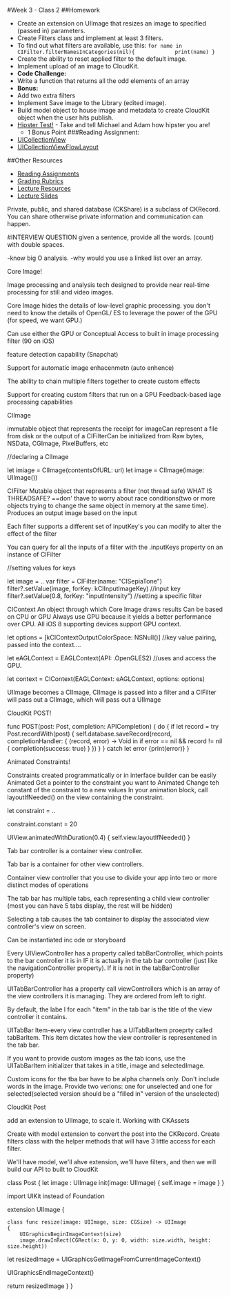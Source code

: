 #Week 3 - Class 2
##Homework
* Create an extension on UIImage that resizes an image to specified (passed in) parameters.
* Create Filters class and implement at least 3 filters.
* To find out what filters are available, use this:
	`for name in CIFilter.filterNamesInCategories(nil){            
	print(name)
	}`
* Create the ability to reset applied filter to the default image.
* Implement upload of an image to CloudKit.
* **Code Challenge:**
* Write a function that returns all the odd elements of an array
* **Bonus:**
* Add two extra filters
* Implement Save image to the Library (edited image).
* Build model object to house image and metadata to create CloudKit object when the user hits publish.
* [Hipster Test!](http://www.playbuzz.com/thelaststraw10/are-you-a-hipster) - Take and tell Michael and Adam how hipster you are!
	* 1 Bonus Point
###Reading Assignment:
* [UICollectionView](https://developer.apple.com/library/ios/documentation/UIKit/Reference/UICollectionView_class/index.html)
* [UICollectionViewFlowLayout](https://developer.apple.com/library/prerelease/ios/documentation/UIKit/Reference/UICollectionViewFlowLayout_class/)

##Other Resources
* [Reading Assignments](../../Resources/ra-grading-standard/)
* [Grading Rubrics](../../Resources/)
* [Lecture Resources](lecture/)
* [Lecture Slides](https://www.icloud.com/keynote/000itEApKaUNewFvchS4Z7Vcw#Week3_Day2)

Private, public, and shared database (CKShare) is a subclass of CKRecord.  You can share otherwise private information and communication can happen.


#INTERVIEW QUESTION
given a sentence, provide all the words. (count) with double spaces.

-know big O analysis.
-why would you use a linked list over an array.

Core Image!

Image processing and analysis tech designed to provide near real-time processing for still and video images.

Core Image hides the details of low-level graphic processing.  you don't need to know the details of OpenGL/ ES to leverage the power of the GPU (for speed, we want GPU.)

Can use either the GPU or Conceptual
Access to built in image processing filter (90 on iOS)

feature detection capability (Snapchat)

Support for automatic image enhacenmetn (auto enhence)

The ability to chain multiple filters together to create custom effects

Support for creating custom filters that run on a GPU
Feedback-based iage processing capabilities

CIImage

immutable object that represents the receipt for imageCan represent a file from disk or the output of a CIFilterCan be initialized from Raw bytes, NSData, CGImage, PixelBuffers, etc

//declaring a CIImage

let imiage = CIImage(contentsOfURL: url)
let image = CIImage(image: UIImage())

CIFilter
Mutable object that represents a filter (not thread safe)
WHAT IS THREADSAFE?
==don' thave to worry about race conditions(two or more objects trying to change the same object in memory at the same time).
Produces an output image based on the input

Each filter supports a different set of inputKey's you can modify to alter the effect of the filter

You can query for all the inputs of a filter with the .inputKeys property on an instance of CIFilter

//setting values for keys

let image = ..
var filter = CIFilter(name: "CISepiaTone")
filter?.setValue(image, forKey: kCIInputImageKey) //input key
filter?.setValue(0.8, forKey: "inputIntensity") //setting a specific filter

CIContext
An object through which Core Image draws results
Can be based on CPU or GPU
Always use GPU because it yields a better performance over CPU. All iOS 8 supporting devices support GPU context.

let options = [kCIContextOutputColorSpace: NSNull()] //key value pairing, passed into the context....

let eAGLContext = EAGLContext(API: .OpenGLES2) //uses and access the GPU.

let context = CIContext(EAGLContext: eAGLContext, options: options)

UIImage becomes a CIImage, CIImage is passed into a filter and a CIFilter will pass out a CIImage, which will pass out a UIImage


CloudKit POST!

func POST(post: Post, completion: APICompletion)
{
	do {
		if let record = try Post.recordWith(post) {
			self.database.saveRecord(record, completionHandler: { (record, error) -> Void in
				if error == nil && record != nil {
					completion(success: true)
					}
					})
		}
	} catch let error {print(error)}
}

Animated Constraints!

Constraints created programmatically or in interface builder can be easily Animated
Get a pointer to the constraint you want to Animated
Change teh constant of the constraint to a new values
In your animation block, call layoutIfNeeded() on the view containing the constraint.

let constraint = ..

constraint.constant = 20

UIView.animatedWithDuration(0.4) {
	self.view.layoutIfNeeded()
}

Tab bar controller is a container view controller.

Tab bar is a container for other view controllers.

Container view controller that you use to divide your app into two or more distinct modes of operations

The tab bar has multiple tabs, each representing a child view controller (most you can have 5 tabs display, the rest will be hidden)

Selecting a tab causes the tab container to display the associated view controller's view on screen.

Can be instantiated inc ode or storyboard

Every UIViewController has a property called tabBarController, which points to the bar controller it is in IF it is actually in the tab bar controller (just like the navigationController property).  If it is not in the tabBarController property)

UITabBarController has a property call viewControllers which is an array of the view controllers it is managing.  They are ordered from left to right.

By default, the labe l for each "item" in the tab bar is the title of the view controller it contains.

UITabBar Item-every view controller has a UITabBarItem proeprty called tabBarItem.  This item dictates how the view controller is representened in the tab bar.

If you want to provide custom images as the tab icons, use the UITabBarItem initializer that takes in a title, image and selectedImage.

Custom icons for the tba bar have to be alpha channels only.  Don't include words in the image.  Provide two verions: one for unselected and one for selected(selected version should be a "filled in" version of the unselected)

CloudKit Post

add an extension to UIImage, to scale it.
Working with CKAssets

Create with model extension to convert the post into the CKRecord.
Create filters class with the helper methods that will have 3 little access for each filter.

We'll have model, we'll ahve extension, we'll have filters, and then we will build our API to built to CloudKit

class Post {
	let image : UIImage
	init(image: UIImage)
	{
		self.image = image
	}
}

import UIKit instead of Foundation

extension UIImage {

	class func resize(image: UIImage, size: CGSize) -> UIImage
	{
		UIGraphicsBeginImageContext(size)
		image.drawInRect(CGRect(x: 0, y: 0, width: size.width, height: size.height))

let resizedImage = UIGraphicsGetImageFromCurrentImageContext()

UIGraphicsEndImageContext()

return resizedImage
	}
}
